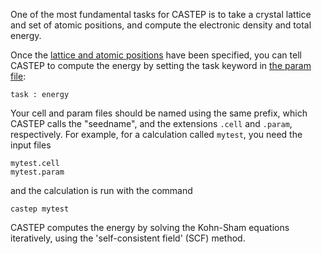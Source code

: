 One of the most fundamental tasks for CASTEP is to take a crystal lattice and set of atomic positions, and compute the electronic density and total energy.

Once the [lattice and atomic positions](/documentation/Getting_Started/basic_cell_file) have been specified, you can tell CASTEP to compute the energy by setting the task keyword in [the param file](/documentation/Getting_Started/basic_param_file):

```
task : energy
```

Your cell and param files should be named using the same prefix, which CASTEP calls the "seedname", and the extensions `.cell` and `.param`, respectively. For example, for a calculation called `mytest`, you need the input files
```
mytest.cell
mytest.param
```
and the calculation is run with the command
```
castep mytest
```



CASTEP computes the energy by solving the Kohn-Sham equations iteratively, using the 'self-consistent field' (SCF) method.
